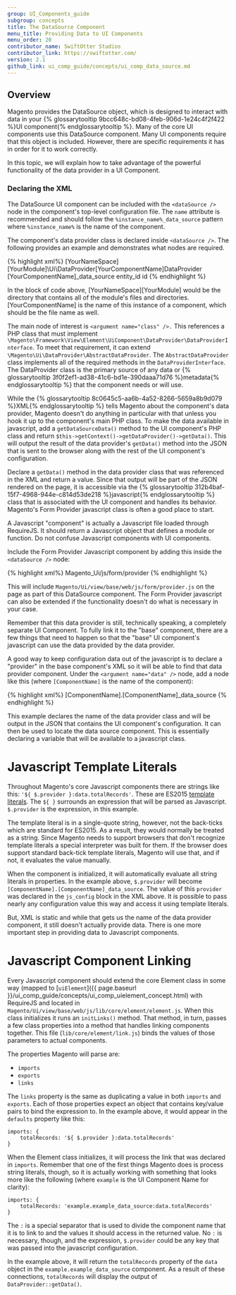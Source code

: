 ```yaml
---
group: UI_Components_guide
subgroup: concepts
title: The DataSource Component
menu_title: Providing Data to UI Components
menu_order: 20
contributor_name: SwiftOtter Studios
contributor_link: https://swiftotter.com/
version: 2.1
github_link: ui_comp_guide/concepts/ui_comp_data_source.md
---
```


## Overview
Magento provides the DataSource object, which is designed to interact with data in your {% glossarytooltip 9bcc648c-bd08-4feb-906d-1e24c4f2f422 %}UI component{% endglossarytooltip %}. Many of the core UI components use this DataSource component. Many UI components require that this object is included. However, there are specific requirements it has in order for it to work correctly.

In this topic, we will explain how to take advantage of the powerful functionality of the data provider in a UI Component.

### Declaring the XML

The DataSource UI component can be included with the `<dataSource />` node in the component's top-level configuration file. The `name` attribute is recommended and should follow the `%instance_name%_data_source` pattern where `%instance_name%` is the name of the component.

The component's data provider class is declared inside `<dataSource />`. The following provides an example and demonstrates what nodes are required.

{% highlight xml%}
<argument name="dataProvider" xsi:type="configurableObject">
    <argument name="class" xsi:type="string">[YourNameSpace]\[YourModule]\Ui\DataProvider\[YourComponentName]DataProvider</argument>
    <argument name="name" xsi:type="string">[YourComponentName]_data_source</argument>
    <argument name="primaryFieldName" xsi:type="string">entity_id</argument>
    <argument name="requestFieldName" xsi:type="string">id</argument>
</argument>
{% endhighlight %}

In the block of code above, [YourNameSpace]\[YourModule] would be the directory that contains all of the module's files and directories. [YourComponentName] is the name of this instance of a component, which should be the file name as well.

The main node of interest is `<argument name="class" />.` This references a PHP class that must implement `\Magento\Framework\View\Element\UiComponent\DataProvider\DataProviderInterface`. To meet that requirement, it can extend `\Magento\Ui\DataProvider\AbstractDataProvider`. The `AbstractDataProvider` class implements all of the required methods in the `DataProviderInterface`. The DataProvider class is the primary source of any data or {% glossarytooltip 3f0f2ef1-ad38-41c6-bd1e-390daaa71d76 %}metadata{% endglossarytooltip %} that the component needs or will use.

While the {% glossarytooltip 8c0645c5-aa6b-4a52-8266-5659a8b9d079 %}XML{% endglossarytooltip %} tells Magento about the component's data provider, Magento doesn't do anything in particular with that unless you hook it up to the component's main PHP class. To make the data available in javascript, add a `getDataSourceData()` method to the UI component's PHP class and return `$this->getContext()->getDataProvider()->getData()`. This will output the result of the data provider's `getData()` method into the JSON that is sent to the browser along with the rest of the UI component's configuration.

Declare a `getData()` method in the data provider class that was referenced in the XML and return a value. Since that output will be part of the JSON rendered on the page, it is accessible via the {% glossarytooltip 312b4baf-15f7-4968-944e-c814d53de218 %}javascript{% endglossarytooltip %} class that is associated with the UI component and handles its behavior. Magento's Form Provider javascript class is often a good place to start.


<div class="bs-callout bs-callout-info" id="info">
    <p>A Javascript "component" is actually a Javascript file loaded through RequireJS. It should return a Javascript object that defines a module or function. Do not confuse Javascript components with UI components.</p>
</div>

Include the Form Provider Javascript component by adding this inside the `<dataSource />` node:

{% highlight xml%}
<argument name="data" xsi:type="array">
    <item name="js_config" xsi:type="array">
        <item name="component" xsi:type="string">Magento_Ui/js/form/provider</item>
    </item>
</argument>
{% endhighlight %}

This will include `Magento/Ui/view/base/web/js/form/provider.js` on the page as part of this DataSource component. The Form Provider javascript can also be extended if the functionality doesn't do what is necessary in your case.

Remember that this data provider is still, technically speaking, a completely separate UI Component. To fully link it to the "base" component, there are a few things that need to happen so that the "base" UI component's javascript can use the data provided by the data provider.

A good way to keep configuration data out of the javascript is to declare a "provider" in the base component's XML so it will be able to find that data provider component. Under the `<argument name="data" />` node, add a node like this (where `[ComponentName]` is the name of the component):

{% highlight xml%}
<item name="config" xsi:type="array">
    <item name="provider" xsi:type="string">[ComponentName].[ComponentName]_data_source</item>
</item>
{% endhighlight %}

This example declares the name of the data provider class and will be output in the JSON that contains the UI component's configuration. It can then be used to locate the data source component. This is essentially declaring a variable that will be available to a javascript class.

# Javascript Template Literals

Throughout Magento's core Javascript components there are strings like this: `'${ $.provider }:data.totalRecords'`. These are ES2015 [template literals](https://developer.mozilla.org/en-US/docs/Web/JavaScript/Reference/Template_literals). The `${ }` surrounds an expression that will be parsed as Javascript. `$.provider` is the expression, in this example.

The template literal is in a single-quote string, however, not the back-ticks which are standard for ES2015. As a result, they would normally be treated as a string. Since Magento needs to support browsers that don't recognize template literals a special interpreter was built for them. If the browser does support standard back-tick template literals, Magento will use that, and if not, it evaluates the value manually.

When the component is initialized, it will automatically evaluate all string literals in properties. In the example above, `$.provider` will become  `[ComponentName].[ComponentName]_data_source`. The value of this `provider` was declared in the `js_config` block in the XML above. It is possible to pass nearly any configuration value this way and access it using template literals.

But, XML is static and while that gets us the name of the data provider component, it still doesn't actually provide data. There is one more important step in providing data to Javascript components.

# Javascript Component Linking

Every Javascript component should extend the core Element class in some way (mapped to [`uiElement`]({{ page.baseurl }}/ui_comp_guide/concepts/ui_comp_uielement_concept.html) with RequireJS and located in `Magento/Ui/view/base/web/js/lib/core/element/element.js`.  When this class initializes it runs an `initLinks()` method. That method, in turn, passes a few class properties into a method that handles linking components together. This file (`lib/core/element/link.js`) binds the values of those parameters to actual components.

The properties Magento will parse are:

- `imports`
- `exports`
-  `links`

The `links` property is the same as duplicating a value in both `imports` and `exports`. Each of those properties expect an object that contains key/value pairs to bind the expression to. In the example above, it would appear in the `defaults` property like this:

```
imports: {
    totalRecords: '${ $.provider }:data.totalRecords'
}
```

When the Element class initializes, it will process the link that was declared in `imports`. Remember that one of the first things Magento does is process string literals, though, so it is actually working with something that looks more like the following (where `example` is the UI Component Name for clarity):

```
imports: {
    totalRecords: 'example.example_data_source:data.totalRecords'
}
```

The `:` is a special separator that is used to divide the component name that it is to link to and the values it should access in the returned value. No `:` is necessary, though, and the expression, `$.provider` could be any key that was passed into the javascript configuration.

In the example above, it will return the `totalRecords` property of the `data` object in the `example.example_data_source` component. As a result of these connections, `totalRecords` will display the output of `DataProvider::getData()`.
